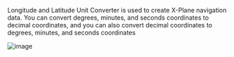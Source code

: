 Longitude and Latitude Unit Converter is used to create X-Plane navigation data. You can convert degrees, minutes, and seconds coordinates to decimal coordinates, and you can also convert decimal coordinates to degrees, minutes, and seconds coordinates

![image](https://github.com/hongffei/Longitude-and-Latitude-Unit-Converter/assets/175095192/7e9639d4-1aed-420c-9e68-ccadf11715d0)
